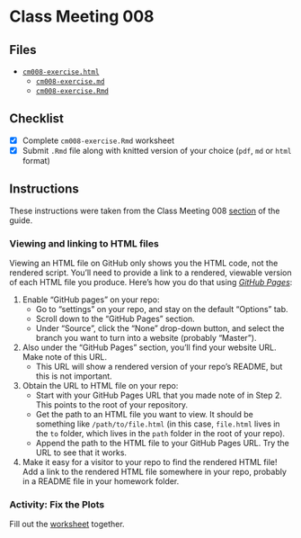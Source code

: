 # Class Meeting 008

## Files
* [`cm008-exercise.html`](https://dy-lin.github.io/STAT545-participation/cm008/cm008-exercise.html)
  * [`cm008-exercise.md`](https://github.com/dy-lin/STAT545-participation/blob/master/cm008/cm008-exercise.md)
  * [`cm008-exercise.Rmd`](https://github.com/dy-lin/STAT545-participation/blob/master/cm008/cm008-exercise.Rmd)

## Checklist

- [x] Complete `cm008-exercise.Rmd` worksheet
- [x] Submit `.Rmd` file along with knitted version of your choice (`pdf`, `md` or `html` format)

## Instructions
These instructions were taken from the Class Meeting 008 [section](https://stat545guidebook.netlify.com/intro-to-plotting-with-ggplot2-part-ii.html) of the guide.

### Viewing and linking to HTML files

Viewing an HTML file on GitHub only shows you the HTML code, not the rendered script. You’ll need to provide a link to a rendered, viewable version of each HTML file you produce. Here’s how you do that using [_GitHub Pages_](https://pages.github.com/):

1. Enable “GitHub pages” on your repo:
    * Go to “settings” on your repo, and stay on the default “Options” tab.
    * Scroll down to the “GitHub Pages” section.
    * Under “Source”, click the “None” drop-down button, and select the branch you want to turn into a website (probably “Master”).
1. Also under the “GitHub Pages” section, you’ll find your website URL. Make note of this URL.
    * This URL will show a rendered version of your repo’s README, but this is not important.
1. Obtain the URL to HTML file on your repo:
    * Start with your GitHub Pages URL that you made note of in Step 2. This points to the root of your repository.
    * Get the path to an HTML file you want to view. It should be something like `/path/to/file.html` (in this case, `file.html` lives in the `to` folder, which lives in the `path` folder in the root of your repo).
    * Append the path to the HTML file to your GitHub Pages URL. Try the URL to see that it works.
1. Make it easy for a visitor to your repo to find the rendered HTML file! Add a link to the rendered HTML file somewhere in your repo, probably in a README file in your homework folder.

### Activity: Fix the Plots 

Fill out the [worksheet](https://raw.githubusercontent.com/STAT545-UBC/Classroom/master/tutorials/cm008-exercise.Rmd) together.


